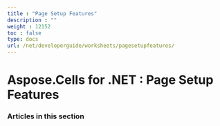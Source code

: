 ```yaml
---
title : "Page Setup Features" 
description : "" 
weight : 12152 
toc : false
type: docs
url: /net/developerguide/worksheets/pagesetupfeatures/
---
```


# Aspose.Cells for .NET : Page Setup Features


### Articles in this section

           

